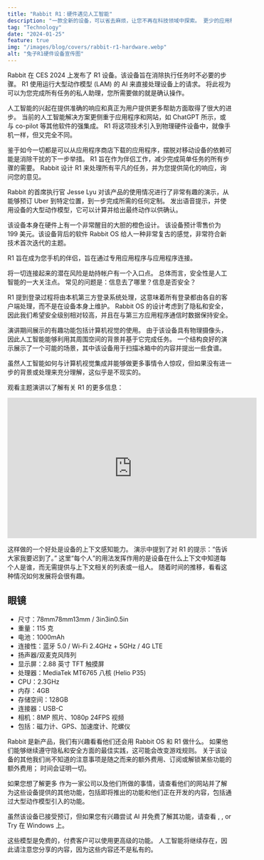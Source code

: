 ```yaml
---
title: "Rabbit R1：硬件遇见人工智能"
description: "一款全新的设备，可以省去麻烦，让您不再在科技领域中探索。 更少的应用程序，更多的操作。"
tag: "Technology"
date: "2024-01-25"
feature: true
img: "/images/blog/covers/rabbit-r1-hardware.webp"
alt: "兔子R1硬件设备宣传图"
---
```


Rabbit 在 CES 2024 上发布了 R1 设备。该设备旨在消除执行任务时不必要的步骤。 R1 使用运行大型动作模型 (LAM) 的 AI 来直接处理设备上的请求。 将此视为可以为您完成所有任务的私人助理，您所需要做的就是确认操作。

人工智能的兴起在提供准确的响应和真正为用户提供更多帮助方面取得了很大的进步。 当前的人工智能解决方案更侧重于应用程序和网站，如 ChatGPT 所示，或与 co-pilot 等其他软件的强集成。 R1 将这项技术引入到物理硬件设备中，就像手机一样，但又完全不同。

鉴于如今一切都是可以从应用程序商店下载的应用程序，摆脱对移动设备的依赖可能是消除干扰的下一步举措。 R1 旨在作为伴侣工作，减少完成简单任务的所有步骤的需要。 Rabbit 设计 R1 来处理所有平凡的任务，并为您提供简化的响应，询问您的意见。

<Vid source="https://assets.lotofcarrots.com/media/home/section/desktop/4.mp4" credit="Rabbit" thumbnail="https://assets.lotofcarrots.com/media/home/section/desktop/4.webp"></Vid>

Rabbit 的首席执行官 Jesse Lyu 对该产品的使用情况进行了非常有趣的演示，从能够预订 Uber 到特定位置，到一步完成所需的任何定制。 发出语音提示，并使用设备的大型动作模型，它可以计算并给出最终动作以供确认。

该设备本身在硬件上有一个非常醒目的大胆的橙色设计。 该设备预计零售价为 199 美元。该设备背后的软件 Rabbit OS 给人一种非常复古的感觉，非常符合新技术首次迭代的主题。

R1 旨在成为您手机的伴侣，旨在通过专用应用程序与应用程序连接。

<Vid source="https://storage.quantum-engine.ai/Rabbits_Factory_4K_h264.mp4" credit="Rabbit" thumbnail="https://assets.lotofcarrots.com/media/home/section/desktop/4.webp"></Vid>

将一切连接起来的潜在风险是劫持帐户有一个入口点。 总体而言，安全性是人工智能的一大关注点。 常见的问题是：信息去了哪里？信息是否安全？

R1 提到登录过程将由本机第三方登录系统处理，这意味着所有登录都由各自的客户端处理，而不是在设备本身上维护。 Rabbit OS 的设计考虑到了隐私和安全，因此我们希望安全级别相对较高，并且在与第三方应用程序通信时数据保持安全。

演讲期间展示的有趣功能包括计算机视觉的使用。 由于该设备具有物理摄像头，因此人工智能能够利用其周围空间的背景并基于它完成任务。 一个结构良好的演示展示了一个可能的场景，其中该设备用于扫描冰箱中的内容并提出一些食谱。

虽然人工智能如何与计算机视觉集成并能够做更多事情令人惊叹，但如果没有进一步的背景或处理来充分理解，这似乎是不现实的。

观看主题演讲以了解有关 R1 的更多信息：

<div class="ifr">
<iframe credentialless width="560" height="315" src="https://www.youtube.com/embed/22wlLy7hKP4?si=a16Fb1UEFLTRE1Aq" title="YouTube video player" frameborder="0" allow="accelerometer; autoplay; clipboard-write; encrypted-media; gyroscope; picture-in-picture; web-share" referrerpolicy="strict-origin-when-cross-origin" allowfullscreen></iframe>
</div>

这样做的一个好处是设备的上下文感知能力。 演示中提到了对 R1 的提示：“告诉大家我要迟到了。” 这里“每个人”的用法发挥作用的是设备在什么上下文中知道每个人是谁，而无需提供与上下文相关的列表或一组人。 随着时间的推移，看看这种情况如何发展将会很有趣。

## 眼镜

- 尺寸：78mm78mm13mm / 3in3in0.5in
- 重量：115 克
- 电池：1000mAh
- 连接性：蓝牙 5.0 / Wi-Fi 2.4GHz + 5GHz / 4G LTE
- 扬声器/双麦克风阵列
- 显示屏：2.88 英寸 TFT 触摸屏
- 处理器：MediaTek MT6765 八核 (Helio P35)
- CPU：2.3GHz
- 内存：4GB
- 存储空间：128GB
- 连接器：USB-C
- 相机：8MP 照片、1080p 24FPS 视频
- 包括：磁力计、GPS、加速度计、陀螺仪

Rabbit 是新产品，我们有兴趣看看他们还会用 Rabbit OS 和 R1 做什么。 如果他们能够继续遵守隐私和安全方面的最佳实践，这可能会改变游戏规则。 关于该设备的其他我们尚不知道的注意事项是随之而来的额外费用、订阅或解锁某些功能的额外费用； 时间会证明一切。

如果您想了解更多 <PageLink title="Rabbit" url="https://www.rabbit.tech/"></PageLink> 作为一家公司以及他们所做的事情，请查看他们的网站并了解为这些设备提供的其他功能，包括即将推出的功能和他们正在开发的内容，包括通过大型动作模型引入的功能。

<Media source="https://cdn.xanzhu.com/v1/rabbit-r1/inline-1.webp" alt="Rabbit 的 R1 硬件设备采用醒目的橙色设计，配有屏幕和触觉按钮"></Media>

虽然该设备已接受预订，但如果您有兴趣尝试 AI 并免费了解其功能，请查看 <PageLink title="ChatGPT" url="https://chat.openai.com/"></PageLink>, <PageLink title="Bard" url="https://bard.google.com/chat"></PageLink>, or Try <PageLink title="CoPilot" url="https://www.microsoft.com/en-us/windows/copilot-ai-features"></PageLink> 在 Windows 上。

这些模型是免费的，付费客户可以使用更高级的功能。 人工智能将继续存在，因此请注意您分享的内容，因为这些内容还不是私有的。
